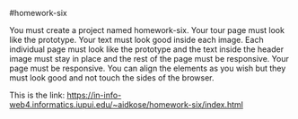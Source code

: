 #homework-six

You must create a project named homework-six.
Your tour page must look like the prototype. Your text must look good inside each image. 
Each individual page must look like the prototype and the text inside the header image must stay in place and the rest of the page must be responsive. 
Your page must be responsive. 
You can align the elements as you wish but they must look good and not touch the sides of the browser.

This is the link:
https://in-info-web4.informatics.iupui.edu/~aidkose/homework-six/index.html
